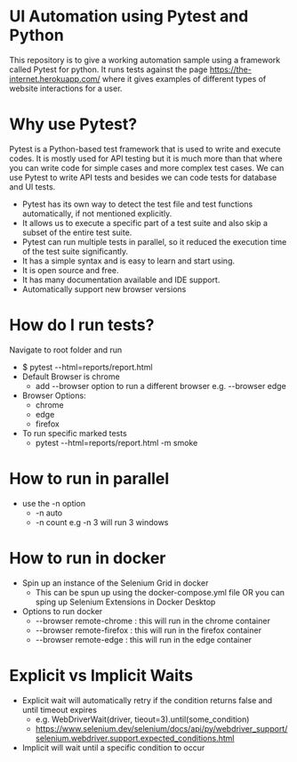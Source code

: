# UI Automation using Pytest and Python

This repository is to give a working automation sample using a framework called Pytest for python. It runs tests against the page https://the-internet.herokuapp.com/ where it gives examples of different types of website interactions for a user.

# Why use Pytest?
Pytest is a Python-based test framework that is used to write and execute codes. It is mostly used for API testing but it is much more than that where you can write code for simple cases and more complex test cases. We can use Pytest to write API tests and besides we can code tests for database and UI tests.

* Pytest has its own way to detect the test file and test functions automatically, if not mentioned explicitly.
* It allows us to execute a specific part of a test suite and also skip a subset of the entire test suite.
* Pytest can run multiple tests in parallel, so it reduced the execution time of the test suite significantly.
* It has a simple syntax and is easy to learn and start using.
* It is open source and free.
* It has many documentation available and IDE support.
* Automatically support new browser versions

# How do I run tests?
Navigate to root folder and run
* $ pytest --html=reports/report.html
* Default Browser is chrome
  * add --browser option to run a different browser e.g. --browser edge
* Browser Options:
  * chrome
  * edge
  * firefox
* To run specific marked tests
  * pytest --html=reports/report.html -m smoke

# How to run in parallel
  * use the -n option
    * -n auto
    * -n count e.g -n 3 will run 3 windows

# How to run in docker
  * Spin up an instance of the Selenium Grid in docker
    * This can be spun up using the docker-compose.yml file OR you can sping up Selenium Extensions in Docker Desktop
  * Options to run docker
    * --browser remote-chrome  : this will run in the chrome container
    * --browser remote-firefox : this will run in the firefox container
    * --browser remote-edge    : this will run in the edge container

# Explicit vs Implicit Waits
* Explicit wait will automatically retry if the condition returns false and until timeout expires 
  * e.g. WebDriverWait(driver, tieout=3).until(some_condition)
  * https://www.selenium.dev/selenium/docs/api/py/webdriver_support/selenium.webdriver.support.expected_conditions.html
* Implicit will wait until a specific condition to occur
